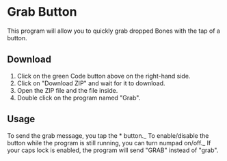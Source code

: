 # Grab Button
This program will allow you to quickly grab dropped Bones with the tap of a button.

## Download
1. Click on the green Code button above on the right-hand side.
2. Click on "Download ZIP" and wait for it to download.
3. Open the ZIP file and the file inside.
4. Double click on the program named "Grab".

## Usage
To send the grab message, you tap the * button._
To enable/disable the button while the program is still running, you can turn numpad on/off._
If your caps lock is enabled, the program will send "GRAB" instead of "grab".
